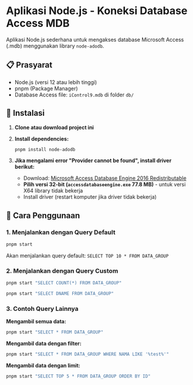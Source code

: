 # Aplikasi Node.js - Koneksi Database Access MDB

Aplikasi Node.js sederhana untuk mengakses database Microsoft Access (.mdb) menggunakan library `node-adodb`.

## 📋 Prasyarat

- Node.js (versi 12 atau lebih tinggi)
- pnpm (Package Manager)
- Database Access file: `iControl9.mdb` di folder `db/`

## 🚀 Instalasi

1. **Clone atau download project ini**
2. **Install dependencies:**
   ```bash
   pnpm install node-adodb
   ```

3. **Jika mengalami error "Provider cannot be found", install driver berikut:**
   - Download: [Microsoft Access Database Engine 2016 Redistributable](https://www.microsoft.com/en-us/download/details.aspx?id=54920)
   - **Pilih versi 32-bit (`accessdatabaseengine.exe` 77.8 MB)** - untuk versi X64 library tidak bekerja
   - Install driver (restart komputer jika driver tidak bekerja)

## 📖 Cara Penggunaan

### 1. Menjalankan dengan Query Default

```bash
pnpm start
```

Akan menjalankan query default: `SELECT TOP 10 * FROM DATA_GROUP`

### 2. Menjalankan dengan Query Custom

```bash
pnpm start "SELECT COUNT(*) FROM DATA_GROUP"
```

```bash
pnpm start "SELECT DNAME FROM DATA_GROUP"
```

### 3. Contoh Query Lainnya

**Mengambil semua data:**
```bash
pnpm start "SELECT * FROM DATA_GROUP"
```

**Mengambil data dengan filter:**
```bash
pnpm start "SELECT * FROM DATA_GROUP WHERE NAMA LIKE '%test%'"
```

**Mengambil data dengan limit:**
```bash
pnpm start "SELECT TOP 5 * FROM DATA_GROUP ORDER BY ID"
```

 
